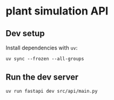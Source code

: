 # plant simulation API

## Dev setup

Install dependencies with `uv`:
```
uv sync --frozen --all-groups
```

## Run the dev server
```
uv run fastapi dev src/api/main.py
```